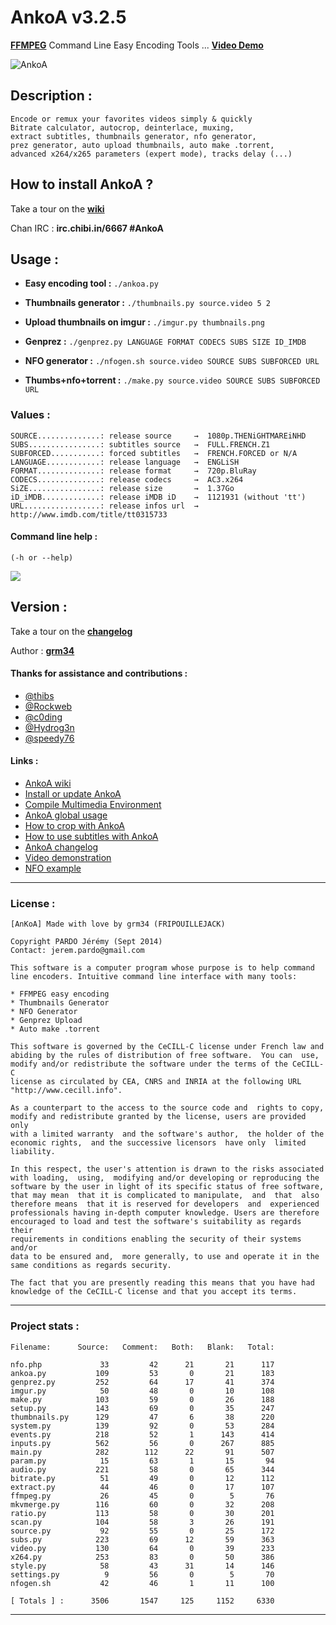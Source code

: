 AnkoA v3.2.5
=====

[**FFMPEG**](https://www.ffmpeg.org/documentation.html) Command Line Easy Encoding Tools ... [**Video Demo**](https://www.youtube.com/watch?v=R_4gfRlgkak&feature=youtu.be)

![AnkoA](http://i.imgur.com/kIZrIVs.png)

## Description :

    Encode or remux your favorites videos simply & quickly
    Bitrate calculator, autocrop, deinterlace, muxing,
    extract subtitles, thumbnails generator, nfo generator,
    prez generator, auto upload thumbnails, auto make .torrent,
    advanced x264/x265 parameters (expert mode), tracks delay (...)

## How to install AnkoA ?

Take a tour on the [**wiki**](https://github.com/AnkoA/AnkoA/wiki)

Chan IRC : **irc.chibi.in/6667 #AnkoA**

## Usage :

* **Easy encoding tool :**
`./ankoa.py`

* **Thumbnails generator :**
`./thumbnails.py source.video 5 2`

* **Upload thumbnails on imgur :**
`./imgur.py thumbnails.png`

* **Genprez :**
`./genprez.py LANGUAGE FORMAT CODECS SUBS SIZE ID_IMDB`

* **NFO generator :**
`./nfogen.sh source.video SOURCE SUBS SUBFORCED URL`

* **Thumbs+nfo+torrent :**
`./make.py source.video SOURCE SUBS SUBFORCED URL`

### Values :

    SOURCE..............: release source     →  1080p.THENiGHTMAREiNHD
    SUBS................: subtitles source   →  FULL.FRENCH.Z1
    SUBFORCED...........: forced subtitles   →  FRENCH.FORCED or N/A
    LANGUAGE............: release language   →  ENGLiSH
    FORMAT..............: release format     →  720p.BluRay
    CODECS..............: release codecs     →  AC3.x264
    SiZE................: release size       →  1.37Go
    iD_iMDB.............: release iMDB iD    →  1121931 (without 'tt')
    URL.................: release infos url  →  http://www.imdb.com/title/tt0315733

#### Command line help :
`(-h or --help)`

![](http://i.imgur.com/QVURs1G.png)

## Version :

Take a tour on the [**changelog**](https://github.com/AnkoA/AnkoA/wiki/changelog)

Author : [**grm34**](https://github.com/grm34)

#### Thanks for assistance and contributions :

* [@thibs](https://github.com/thibs7777777)
* [@Rockweb](https://github.com/Rockweb)
* [@c0ding](https://github.com/c0ding)
* [@Hydrog3n](https://github.com/Hydrog3n)
* [@speedy76](https://github.com/speedy76)

#### Links :

* [AnkoA wiki](https://github.com/AnkoA/AnkoA/wiki)
* [Install or update AnkoA](https://github.com/AnkoA/AnkoA/wiki/Install-or-update-AnkoA)
* [Compile Multimedia Environment](https://github.com/AnkoA/AnkoA/wiki/Compile-Multimedia-Environment)
* [AnkoA global usage](https://github.com/AnkoA/AnkoA/wiki/AnkoA-global-usage)
* [How to crop with AnkoA](https://github.com/AnkoA/AnkoA/wiki/How-to-crop-with-AnkoA)
* [How to use subtitles with AnkoA](https://github.com/AnkoA/AnkoA/wiki/How-to-use-subtitles-with-AnkoA)
* [AnkoA changelog](https://github.com/AnkoA/AnkoA/wiki/Changelog)
* [Video demonstration](https://www.youtube.com/watch?v=R_4gfRlgkak&feature=youtu.be)
* [NFO example](https://github.com/AnkoA/AnkoA/wiki/NFO-Example)

***
### License :

    [AnKoA] Made with love by grm34 (FRIPOUILLEJACK)

    Copyright PARDO Jérémy (Sept 2014)
    Contact: jerem.pardo@gmail.com

    This software is a computer program whose purpose is to help command
    line encoders. Intuitive command line interface with many tools:

    * FFMPEG easy encoding
    * Thumbnails Generator
    * NFO Generator
    * Genprez Upload
    * Auto make .torrent

    This software is governed by the CeCILL-C license under French law and
    abiding by the rules of distribution of free software.  You can  use,
    modify and/or redistribute the software under the terms of the CeCILL-C
    license as circulated by CEA, CNRS and INRIA at the following URL
    "http://www.cecill.info".

    As a counterpart to the access to the source code and  rights to copy,
    modify and redistribute granted by the license, users are provided only
    with a limited warranty  and the software's author,  the holder of the
    economic rights,  and the successive licensors  have only  limited
    liability.

    In this respect, the user's attention is drawn to the risks associated
    with loading,  using,  modifying and/or developing or reproducing the
    software by the user in light of its specific status of free software,
    that may mean  that it is complicated to manipulate,  and  that  also
    therefore means  that it is reserved for developers  and  experienced
    professionals having in-depth computer knowledge. Users are therefore
    encouraged to load and test the software's suitability as regards their
    requirements in conditions enabling the security of their systems and/or
    data to be ensured and,  more generally, to use and operate it in the
    same conditions as regards security.

    The fact that you are presently reading this means that you have had
    knowledge of the CeCILL-C license and that you accept its terms.

***
### Project stats :

    Filename:      Source:   Comment:   Both:   Blank:   Total:

    nfo.php             33         42      21       21      117
    ankoa.py           109         53       0       21      183
    genprez.py         252         64      17       41      374
    imgur.py            50         48       0       10      108
    make.py            103         59       0       26      188
    setup.py           143         69       0       35      247
    thumbnails.py      129         47       6       38      220
    system.py          139         92       0       53      284
    events.py          218         52       1      143      414
    inputs.py          562         56       0      267      885
    main.py            282        112      22       91      507
    param.py            15         63       1       15       94
    audio.py           221         58       0       65      344
    bitrate.py          51         49       0       12      112
    extract.py          44         46       0       17      107
    ffmpeg.py           26         45       0        5       76
    mkvmerge.py        116         60       0       32      208
    ratio.py           113         58       0       30      201
    scan.py            104         58       3       26      191
    source.py           92         55       0       25      172
    subs.py            223         69      12       59      363
    video.py           130         64       0       39      233
    x264.py            253         83       0       50      386
    style.py            58         43      31       14      146
    settings.py          9         56       0        5       70
    nfogen.sh           42         46       1       11      100

    [ Totals ] :      3506       1547     125     1152     6330

***
